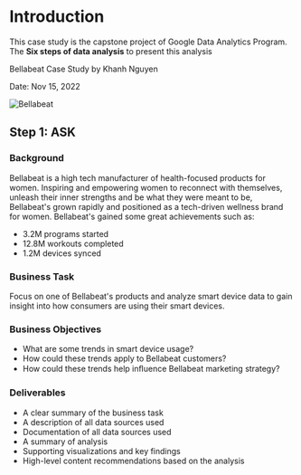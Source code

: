 # Introduction
This case study is the capstone project of Google Data Analytics Program. The **Six steps of data analysis** to present this analysis

Bellabeat Case Study by Khanh Nguyen

Date: Nov 15, 2022

![Bellabeat](https://user-images.githubusercontent.com/81607668/127726632-fe6da755-6267-4227-8740-77d3275f446e.png)
## Step 1: ASK
### Background
Bellabeat is a high tech manufacturer of health-focused products for women. Inspiring and empowering women to reconnect with themselves, unleash their inner strengths
and be what they were meant to be, Bellabeat's grown rapidly and positioned as a tech-driven wellness brand for women. Bellabeat's gained some great achievements such
as:
* 3.2M programs started
* 12.8M workouts completed
* 1.2M devices synced
### Business Task
Focus on one of Bellabeat's products and analyze smart device data to gain insight into how consumers are using their smart devices.
### Business Objectives
* What are some trends in smart device usage?
* How could these trends apply to Bellabeat customers?
* How could these trends help inﬂuence Bellabeat marketing strategy?
### Deliverables
* A clear summary of the business task
* A description of all data sources used
* Documentation of all data sources used 
* A summary of analysis
* Supporting visualizations and key findings
* High-level content recommendations based on the analysis
